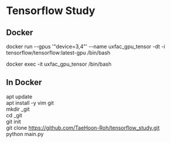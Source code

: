 # Tensorflow Study
## Docker

docker run --gpus '"device=3,4"' --name uxfac_gpu_tensor -dt -i tensorflow/tensorflow:latest-gpu /bin/bash  

docker exec -it uxfac_gpu_tensor /bin/bash  

## In Docker
apt update  
apt install -y vim git  
mkdir _git  
cd _git  
git init  
git clone https://github.com/TaeHoon-Roh/tensorflow_study.git  
python main.py